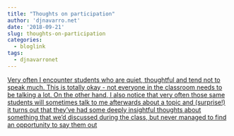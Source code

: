 ```yaml
---
title: "Thoughts on participation"
author: 'djnavarro.net'
date: '2018-09-21'
slug: thoughts-on-participation
categories:
  - bloglink
tags:
  - djnavarronet
---
```


[Very often I encounter students who are quiet, thoughtful and tend not to speak much. This is totally okay - not everyone in the classroom needs to be talking a lot. On the other hand, I also notice that very often those same students will sometimes talk to me afterwards about a topic and (surprise!) it turns out that they’ve had some deeply insightful thoughts about something that we’d discussed during the class, but never managed to find an opportunity to say them out<i class="fas fa-external-link-alt"></i>](https://djnavarro.net/post/2018-09-21-participation/)

